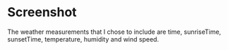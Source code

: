 # Screenshot
The weather measurements that I chose to include are time, sunriseTime, sunsetTime, temperature, humidity and wind speed.
